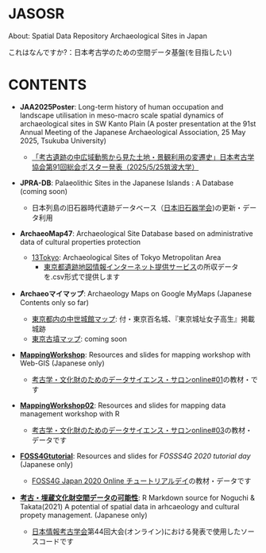 # JASOSR
About: Spatial Data Repository Archaeological Sites in Japan

これはなんですか?：日本考古学のための空間データ基盤(を目指したい)

# CONTENTS
- **JAA2025Poster**: Long-term history of human occupation and landscape utilisation in meso-macro scale spatial dynamics of archaeological sites in SW Kanto Plain (A poster presentation at the 91st Annual Meeting of the Japanese Archaeological Association, 25 May 2025, Tsukuba University)
    - [「考古遺跡の中広域動態から見た土地・景観利用の変遷史」日本考古学協会第91回総会ポスター発表（2025/5/25筑波大学）](https://github.com/kotdijian/JASOSR/tree/master/JAA2025poster)
       
- **JPRA-DB**: Palaeolithic Sites in the Japanese Islands : A Database (coming soon) 
    - 日本列島の旧石器時代遺跡データベース（[日本旧石器学会](http://palaeolithic.jp/data/index.htm))の更新・データ利用
    
- **ArchaeoMap47**: Archaeological Site Database based on administrative data of cultural properties protection 
    - [13Tokyo](https://kotdijian.github.io/JASOSR/13Tokyo/): Archaeological Sites of Tokyo Metropolitan Area
        - [東京都遺跡地図情報インターネット提供サービス](https://tokyo-iseki.metro.tokyo.lg.jp/)の所収データを.csv形式で提供します
    
- **Archaeoマイマップ**: Archaeology Maps on Google MyMaps (Japanese Contents only so far)
    - [東京都内の中世城館マップ](https://bit.ly/366VxUg): 付・東京百名城、『東京城址女子高生』掲載城跡
    - [東京古墳マップ](): coming soon

- **[MappingWorkshop](https://github.com/kotdijian/JASOSR/tree/master/MappingWokrshop)**: Resources and slides for mapping workshop with Web-GIS (Japanese only)
    - [考古学・文化財のためのデータサイエンス・サロンonline#01](https://peatix.com/event/1608341/view)の教材・です
    
- **[MappingWorkshop02](https://github.com/kotdijian/JASOSR/tree/master/MappingWorkshop02)**: Resources and slides for mapping data management workshop with R
    - [考古学・文化財のためのデータサイエンス・サロンonline#03](https://peatix.com/event/1637529/view)の教材・データです

- **[FOSS4Gtutorial](https://github.com/kotdijian/JASOSR/tree/master/FOSS4Gtutorial)**: Resources and slides for *FOSSS4G 2020 tutorial day* (Japanese only)
    - [FOSS4G Japan 2020 Online チュートリアルデイ](https://www.osgeo.jp/events/foss4g-2020/foss4g-2020-japan-online/foss4g-japan-2020-online-tutorial-day)の教材・データです

- **[考古・埋蔵文化財空間データの可能性](https://github.com/kotdijian/JASOSR/tree/master/JAAI2021)**: R Markdown source for Noguchi & Takata(2021) A potential of spatial data in arhcaeology and cultural propety management. (Japanese only)
    - [日本情報考古学会](https://www.archaeo-info.org/)第44回大会(オンライン)における発表で使用したソースコードです
